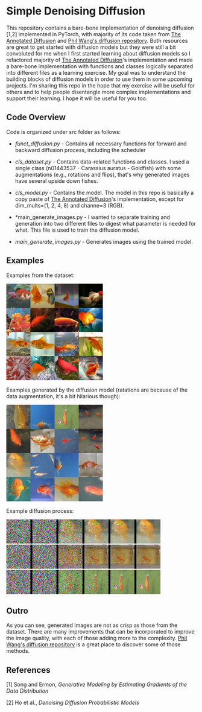 # Simple Denoising Diffusion

This repository contains a bare-bone implementation of denoising diffusion [1,2] implemented in PyTorch, with majority of its code taken from [The Annotated Diffusion](https://huggingface.co/blog/annotated-diffusion) and [Phil Wang's diffusion repository](https://github.com/lucidrains/denoising-diffusion-pytorch/tree/main). Both resources are great to get started with diffusion models but they were still a bit convoluted for me when I first started learning about diffusion models so I refactored majority of [The Annotated Diffusion](https://huggingface.co/blog/annotated-diffusion)'s implementation and made a bare-bone implementation with functions and classes logically separated into different files as a learning exercise. My goal was to understand the building blocks of diffusion models in order to use them in some upcoming projects. I'm sharing this repo in the hope that my exercise will be useful for others and to help people disentangle more complex implementations and support their learning. I hope it will be useful for you too.

## Code Overview

Code is organized under src folder as follows:

* *funct_diffusion.py* - Contains all necessary functions for forward and backward diffusion process, including the scheduler
  
* *cls_dataset.py* - Contains data-related functions and classes. I used a single class (n01443537 - Carassius auratus - Goldfish) with some augmentations (e.g., rotations and flips), that's why generated images have several upside down fishes.

* *cls_model.py* - Contains the model. The model in this repo is basically a copy paste of [The Annotated Diffusion](https://huggingface.co/blog/annotated-diffusion)'s implementation, except for dim_mults=(1, 2, 4, 8) and channe=3 (RGB).

* *main_generate_images.py - I wanted to separate training and generation into two different files to digest what parameter is needed for what. This file is used to train the diffusion model.

* *main_generate_images.py* - Generates images using the trained model.

## Examples

Examples from the dataset:

<img src="https://raw.githubusercontent.com/utkuozbulak/pytorch-simple-diffusion/master/out/output.png"> 

Examples generated by the diffusion model (ratations are because of the data augmentation, it's a bit hilarious though):

<img src="https://raw.githubusercontent.com/utkuozbulak/pytorch-simple-diffusion/master/out/generated.png"> 

Example diffusion process:

<img src="https://raw.githubusercontent.com/utkuozbulak/pytorch-simple-diffusion/master/out/stitched_32.png">

<img src="https://raw.githubusercontent.com/utkuozbulak/pytorch-simple-diffusion/master/out/stitched_54.png">

<img src="https://raw.githubusercontent.com/utkuozbulak/pytorch-simple-diffusion/master/out/stitched_66.png">

## Outro

As you can see, generated images are not as crisp as those from the dataset. There are many improvements that can be incorporated to improve the image quality, with each of those adding more to the complexity. [Phil Wang's diffusion repository](https://github.com/lucidrains/denoising-diffusion-pytorch/tree/main) is a great place to discover some of those methods.

## References

[1] Song and Ermon, *Generative Modeling by Estimating Gradients of the Data Distribution*

[2] Ho et al., *Denoising Diffusion Probabilistic Models*
